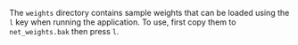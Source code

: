 The `weights` directory contains sample weights that can be loaded using the `l`
key when running the application. To use, first copy them to `net_weights.bak`
then press `l`.
